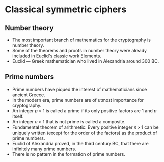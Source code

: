 # Classical symmetric ciphers

## Number theory
- The most important branch of mathematics for the cryptography is number theory.
- Some of the theorems and proofs in number theory were already included in Euclid's classic work Elements.
- Euclid — Greek mathematician who lived in Alexandria around 300 BC.

## Prime numbers
- Prime numbers have piqued the interest of mathematicians since ancient Greece.
- In the modern era, prime numbers are of utmost importance for cryptography.
- An integer 𝑝 > 1 is called a prime if its only positive factors are 1 and 𝑝 itself.
- An integer 𝑛 > 1 that is not prime is called a composite.
- Fundamental theorem of arithmetic: Every positive integer 𝑛 > 1 can be uniquely written (except for the order of the factors) as the product of prime numbers.
- Euclid of Alexandria proved, in the third century BC, that there are infinitely many prime numbers.
- There is no pattern in the formation of prime numbers.





